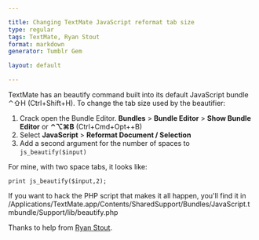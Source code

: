 ```yaml
---

title: Changing TextMate JavaScript reformat tab size
type: regular
tags: TextMate, Ryan Stout
format: markdown
generator: Tumblr Gem

layout: default

---
```


TextMate has an beautify command built into its default JavaScript bundle &#x2303;&#x21E7;H (Ctrl+Shift+H). To change the tab size used by the beautifier:

1. Crack open the Bundle Editor. **Bundles** > **Bundle Editor** > **Show Bundle Editor** or **&#x2303;&#x2325;&#x2318;B** (Ctrl+Cmd+Opt++B)
2. Select **JavaScript** > **Reformat Document / Selection**
3. Add a second argument for the number of spaces to `js_beautify($input)`

For mine, with two space tabs, it looks like:

    print js_beautify($input,2);

If you want to hack the PHP script that makes it all happen, you'll find it in /Applications/TextMate.app/Contents/SharedSupport/Bundles/JavaScript.tmbundle/Support/lib/beautify.php

Thanks to help from [Ryan Stout](http://agileproductions.com).